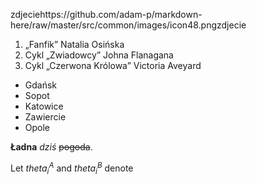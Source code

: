 zdjeciehttps://github.com/adam-p/markdown-here/raw/master/src/common/images/icon48.pngzdjecie

1. „Fanfik” Natalia Osińska
2. Cykl „Zwiadowcy” Johna Flanagana
3. Cykl „Czerwona Królowa” Victoria Aveyard

- Gdańsk
- Sopot
- Katowice
- Zawiercie
- Opole

[visual-paradigm]: https://online.visual-paradigm.com/	"visual paradigm app"
[github]: https://github.com/

**Ładna** *dziś* ~~pogoda~~.

Let $theta^A_i$ and $theta^B_i$ denote



